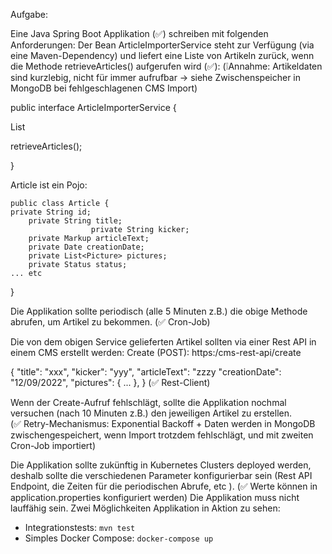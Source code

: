 Aufgabe: 
 
Eine Java Spring Boot Applikation (✅) schreiben mit folgenden Anforderungen: 
Der Bean ArticleImporterService steht zur Verfügung (via eine Maven-Dependency) und liefert eine Liste von Artikeln zurück, wenn die Methode retrieveArticles() aufgerufen wird (✅): 
(❕Annahme: Artikeldaten sind kurzlebig, nicht für immer aufrufbar -> siehe Zwischenspeicher in MongoDB bei fehlgeschlagenen CMS Import)

public interface ArticleImporterService { 
 
List<Article> retrieveArticles(); 
 
} 
	 
Article ist ein Pojo: 
 
	public class Article { 
	private String id; 
		private String title; 
                      private String kicker; 
		private Markup articleText; 
		private Date creationDate; 
		private List<Picture> pictures; 
		private Status status; 
	... etc 
} 
      
Die Applikation sollte periodisch (alle 5 Minuten z.B.) die obige Methode abrufen, um Artikel zu bekommen. 
(✅ Cron-Job) 

Die von dem obigen Service gelieferten Artikel sollten via einer Rest API in einem CMS erstellt werden: 
Create (POST):  https:/cms-rest-api/create 
 
{ 
"title": "xxx", 
	"kicker": "yyy", 
	"articleText": "zzzy 
	"creationDate": "12/09/2022", 
	"pictures": { 
		  ... 
	}, 
} 
(✅ Rest-Client)

Wenn der Create-Aufruf fehlschlägt, sollte die Applikation nochmal versuchen (nach 10 Minuten z.B.) den jeweiligen Artikel zu erstellen.  
(✅ Retry-Mechanismus: Exponential Backoff + Daten werden in MongoDB zwischengespeichert, wenn Import trotzdem fehlschlägt, und mit zweiten Cron-Job importiert)

Die Applikation sollte zukünftig in Kubernetes Clusters deployed werden, deshalb sollte die verschiedenen Parameter konfigurierbar sein (Rest API Endpoint, die Zeiten für die periodischen Abrufe, etc ).
(✅ Werte können in application.properties konfiguriert werden) 
Die Applikation muss nicht lauffähig sein.
Zwei Möglichkeiten Applikation in Aktion zu sehen:
- Integrationstests: `mvn test`
- Simples Docker Compose: `docker-compose up`